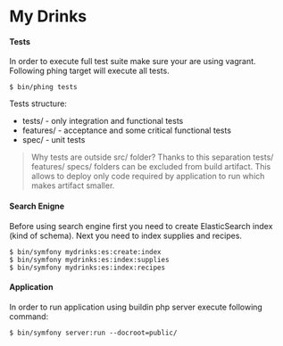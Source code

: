 # My Drinks

#### Tests 

In order to execute full test suite make sure your are using vagrant. 
Following phing target will execute all tests. 

```
$ bin/phing tests
```

Tests structure:

 * tests/ - only integration and functional tests
 * features/ - acceptance and some critical functional tests
 * spec/ - unit tests 
 
> Why tests are outside src/ folder? 
> Thanks to this separation tests/ features/ specs/ folders can be excluded from build artifact. 
> This allows to deploy only code required by application to run which makes artifact smaller.


#### Search Enigne  

Before using search engine first you need to create ElasticSearch index (kind of schema).
Next you need to index supplies and recipes.

```
$ bin/symfony mydrinks:es:create:index
$ bin/symfony mydrinks:es:index:supplies
$ bin/symfony mydrinks:es:index:recipes
```

#### Application

In order to run application using buildin php server execute following command:

```
$ bin/symfony server:run --docroot=public/
```
